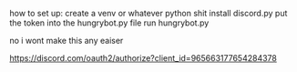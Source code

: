 how to set up:
create a venv or whatever python shit
install discord.py
put the token into the hungrybot.py file
run hungrybot.py

no i wont make this any eaiser

https://discord.com/oauth2/authorize?client_id=965663177654284378
